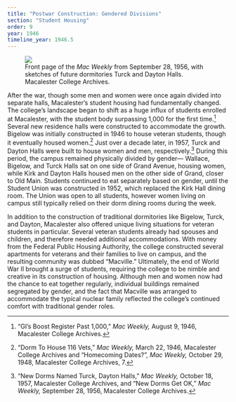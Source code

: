 ```yaml
---
title: "Postwar Construction: Gendered Divisions"
section: "Student Housing"
order: 9
year: 1946
timeline_year: 1946.5
---
```


<figure>
   <img src="/mac-history/images/new-dorms-get-ok.png">
   <figcaption>
          Front page of the <i>Mac Weekly</i> from September 28, 1956, with sketches of future dormitories Turck and Dayton Halls. Macalester College Archives.
   </figcaption>
</figure>

After the war, though some men and women were once again divided into separate halls, Macalester’s student housing had fundamentally changed. The college’s landscape began to shift as a huge influx of students enrolled at Macalester, with the student body surpassing 1,000 for the first time.[^1] Several new residence halls were constructed to accommodate the growth. Bigelow was initially constructed in 1946 to house veteran students, though it eventually housed women.[^2] Just over a decade later, in 1957, Turck and Dayton Halls were built to house women and men, respectively.[^3] During this period, the campus remained physically divided by gender— Wallace, Bigelow, and Turck Halls sat on one side of Grand Avenue, housing women, while Kirk and Dayton Halls housed men on the other side of Grand, closer to Old Main. Students continued to eat separately based on gender, until the Student Union was constructed in 1952, which replaced the Kirk Hall dining room. The Union was open to all students, however women living on campus still typically relied on their dorm dining rooms during the week. 

In addition to the construction of traditional dormitories like Bigelow, Turck, and Dayton, Macalester also offered unique living situations for veteran students in particular. Several veteran students already had spouses and children, and therefore needed additional accommodations. With money from the Federal Public Housing Authority, the college constructed several apartments for veterans and their families to live on campus, and the resulting community was dubbed “Macville.” Ultimately, the end of World War II brought a surge of students, requiring the college to be nimble and creative in its construction of housing. Although men and women now had the chance to eat together regularly, individual buildings remained segregated by gender, and the fact that Macville was arranged to accommodate the typical nuclear family reflected the college’s continued comfort with traditional gender roles.

[^1]:
    “GI’s Boost Register Past 1,000,” _Mac Weekly,_ August 9, 1946, Macalester College Archives.

[^2]:
     “Dorm To House 116 Vets,” _Mac Weekly,_ March 22, 1946, Macalester College Archives and “Homecoming Dates?”, _Mac Weekly,_ October 29, 1948, Macalester College Archives, 7.

[^3]:
     “New Dorms Named Turck, Dayton Halls,” _Mac Weekly,_ October 18, 1957, Macalester College Archives, and “New Dorms Get OK,” _Mac Weekly,_ September 28, 1956, Macalester College Archives.


